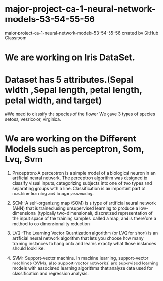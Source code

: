 # major-project-ca-1-neural-network-models-53-54-55-56
major-project-ca-1-neural-network-models-53-54-55-56 created by GitHub Classroom

# We are working on Iris DataSet.
# Dataset has 5 attributes.(Sepal width ,Sepal length, petal length, petal width, and target)

#We need to classify the species of the flower 
We gave 3 types of species setosa, vesricolor, virginica.

# We are working on the Different Models such as perceptron, Som, Lvq, Svm

1. Preceptron:-A perceptron is a simple model of a biological neuron in an artificial neural network. The perceptron algorithm was designed to classify visual inputs, categorizing subjects into one of two types and separating groups with a line. Classification is an important part of machine learning and image processing.

2. SOM:-A self-organizing map (SOM) is a type of artificial neural network (ANN) that is trained using unsupervised learning to produce a low-dimensional (typically two-dimensional), discretized representation of the input space of the training samples, called a map, and is therefore a method to do dimensionality reduction

3. LVQ:-The Learning Vector Quantization algorithm (or LVQ for short) is an artificial neural network algorithm that lets you choose how many training instances to hang onto and learns exactly what those instances should look like.

4. SVM:-Support-vector machine. In machine learning, support-vector machines (SVMs, also support-vector networks) are supervised learning models with associated learning algorithms that analyze data used for classification and regression analysis.


